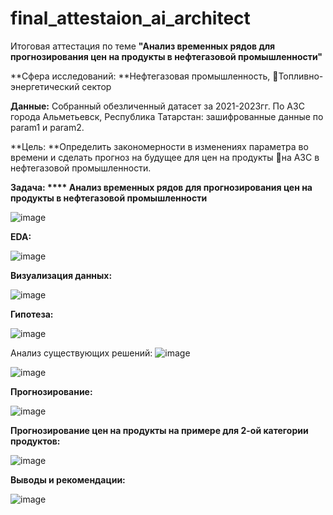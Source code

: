 # final_attestaion_ai_architect
Итоговая аттестация по теме **"Анализ временных рядов для прогнозирования цен на продукты в нефтегазовой промышленности"**

**Сфера исследований: **Нефтегазовая промышленность, Топливно-энергетический сектор

**Данные:** Собранный обезличенный датасет за 2021-2023гг. По АЗС города Альметьевск, Республика Татарстан: зашифрованные данные по param1 и param2.

**Цель: **Определить закономерности в изменениях параметра во времени и сделать прогноз на будущее для цен на продукты на АЗС в нефтегазовой промышленности.

**Задача: **** Анализ временных рядов для прогнозирования цен на продукты в нефтегазовой промышленности**

![image](https://github.com/PaslenAmari/final_attestaion_ai_architect/assets/106679149/6bfce080-5e44-4fd8-a149-319be74a9b55)


**EDA:**

![image](https://github.com/PaslenAmari/final_attestaion_ai_architect/assets/106679149/49ae5618-245d-48e5-91c4-df1464478f47)


**Визуализация данных:**

![image](https://github.com/PaslenAmari/final_attestaion_ai_architect/assets/106679149/808143b9-5706-4f70-af78-c04d13c74c53)


**Гипотеза:**

![image](https://github.com/PaslenAmari/final_attestaion_ai_architect/assets/106679149/f8332120-d3a6-4fc0-8f0b-ffc32af7bd04)


Анализ существующих решений:
![image](https://github.com/PaslenAmari/final_attestaion_ai_architect/assets/106679149/cc2dbf43-7c58-4f86-b823-18d89b0c50a9)

![image](https://github.com/PaslenAmari/final_attestaion_ai_architect/assets/106679149/9a6e4632-0a65-432d-82f0-26687b70d55b)


**Прогнозирование:**

![image](https://github.com/PaslenAmari/final_attestaion_ai_architect/assets/106679149/0e746f16-eb15-4fdf-aa1b-add8d9a1081b)


**Прогнозирование цен на продукты на примере для 2-ой категории продуктов:**

![image](https://github.com/PaslenAmari/final_attestaion_ai_architect/assets/106679149/9f165482-de87-43ae-9d05-bdea1c9c3957)


**Выводы и рекомендации:**

![image](https://github.com/PaslenAmari/final_attestaion_ai_architect/assets/106679149/3a5ff773-d18f-40ce-ad44-9c316b560d44)



